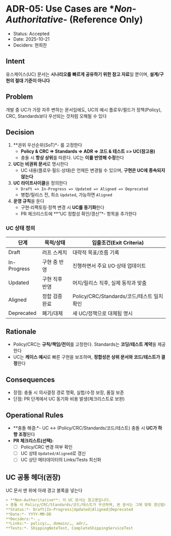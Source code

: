 # ADR-05: Use Cases are **Non-Authoritative*- (Reference Only)

- Status: Accepted
- Date: 2025-10-21
- Deciders: 현희찬

## Intent

유스케이스(UC) 문서는 **시나리오를 빠르게 공유하기 위한 참고 자료**일 뿐이며, **설계/구현의 절대 기준이 아니다**

## Problem

개발 중 UC가 가장 자주 변하는 문서임에도, UC의 예시 플로우/필드가 정책(Policy), CRC, Standards보다 우선되는 것처럼 오해될 수 있다

## Decision

1. **권위 우선순위(SoT)*- 를 고정한다
    - **Policy & CRC => Standards => ADR => 코드 & 테스트 => UC(참고용)**
    - 충돌 시 **항상 상위**를 따른다. UC는 **이를 반영해 수정**한다
2. **UC는 비권위 문서**로 명시한다
    - UC 내용(플로우·필드·상태)은 언제든 변경될 수 있으며, **구현은 UC에 종속되지 않는다**
3. **UC 라이프사이클**을 정의한다
    - `Draft => In-Progress => Updated => Aligned => Deprecated`
    - 병합/릴리스 전, 최소 `Updated`, 가능하면 `Aligned`
4. **운영 규칙**을 둔다
    - 구현·리팩토링·정책 변경 시 **UC를 동기화**한다
    - PR 체크리스트에 **“UC 정합성 확인/갱신”*- 항목을 추가한다

### UC 상태 정의

| 단계          | 목적/상태    | 입출조건(Exit Criteria)               |
|-------------|----------|-----------------------------------|
| Draft       | 러프 스케치   | 대략적 목표/흐름 기록                      |
| In-Progress | 구현 중 반영  | 진행하면서 주요 I/O·상태 업데이트              |
| Updated     | 구현 직후 반영 | 머지/릴리스 직후, 실제 동작과 맞춤              |
| Aligned     | 정합 검증 완료 | Policy/CRC/Standards/코드/테스트 일치 확인 |
| Deprecated  | 폐기/대체    | 새 UC/정책으로 대체됨 명시                  |

## Rationale

- Policy/CRC는 **규칙/책임/전이**를 고정한다. Standards는 **코딩/테스트 계약**을 제공한다
- UC는 **케이스 예시**로 빠른 구현을 보조하며, **정합성은 상위 문서와 코드/테스트가 결정**한다

## Consequences

- 장점: 충돌 시 의사결정 경로 명확, 실험/수정 보장, 품질 보존
- 단점: PR 단계에서 UC 동기화 비용 발생(체크리스트로 보완)

## Operational Rules

- **충돌 해결:*- UC ↔ (Policy/CRC/Standards/코드/테스트) 충돌 시 **UC가 하향 조정**된다
- **PR 체크리스트(선택):**
    - [ ] Policy/CRC 변경 여부 확인
    - [ ] UC 상태 `Updated/Aligned`로 갱신
    - [ ] UC 상단 메타데이터의 Links/Tests 최신화

## UC 공통 헤더(권장)

UC 문서 맨 위에 아래 경고 블록을 넣는다

```markdown
> **Non-Authoritative**: 이 UC 문서는 참고용입니다.  
> 충돌 시 Policy/CRC/Standards/코드/테스트가 우선하며, 본 문서는 그에 맞춰 갱신됩니다
**Status:*- Draft|In-Progress|Updated|Aligned|Deprecated  
**Date:*- YYYY-MM-DD  
**Deciders:*- …  
**Links:*- policy/…, domain/…, adr/…  
**Tests:*- ShippingNoteTest, CompleteShippingServiceTest
```
